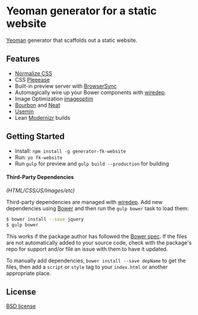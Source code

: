 # Yeoman generator for a static website

[Yeoman](http://yeoman.io) generator that scaffolds out a static website.

## Features

* [Normalize CSS](https://necolas.github.io/normalize.css/)
* CSS [Pleeease](http://pleeease.io)
* Built-in preview server with [BrowserSync](http://www.browsersync.io)
* Automagically wire up your Bower components with [wiredep](https://github.com/taptapship/wiredep).
* Image Optimization [imageoptim](https://imageoptim.com)
* [Bourbon](http://bourbon.io) and [Neat](http://neat.bourbon.io)
* [Usemin](https://github.com/zont/gulp-usemin)
* Lean [Modernizr](https://modernizr.com) builds

## Getting Started

- Install: `npm install -g generator-fk-website`
- Run: `yo fk-website`
- Run `gulp` for preview and `gulp build --production` for building


#### Third-Party Dependencies

*(HTML/CSS/JS/Images/etc)*

Third-party dependencies are managed with [wiredep](https://github.com/taptapship/wiredep). Add new dependencies using [Bower](http://bower.io) and then run the `gulp bower` task to load them:

```sh
$ bower install --save jquery
$ gulp bower
```

This works if the package author has followed the [Bower spec](https://github.com/bower/bower.json-spec). If the files are not automatically added to your source code, check with the package's repo for support and/or file an issue with them to have it updated.

To manually add dependencies, `bower install --save depName` to get the files, then add a `script` or `style` tag to your `index.html` or another appropriate place.

## License

[BSD license](http://opensource.org/licenses/bsd-license.php)
